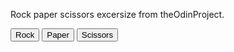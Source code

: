 Rock paper scissors excersize from theOdinProject.

<button class="btns" id="ROCK">Rock</button>
        <button class="btns" id="PAPER">Paper</button>
        <button class="btns" id="SCISSORS">Scissors</button>